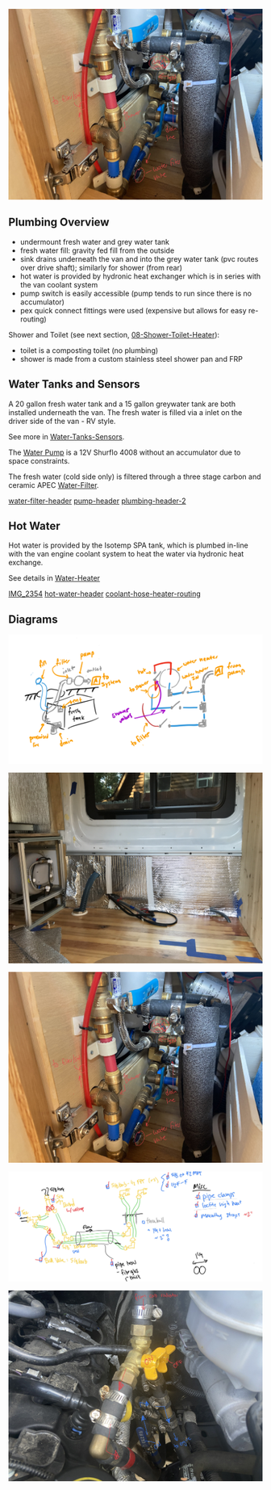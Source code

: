 ![plumbing-header-2](img/plumbing-header-2.jpeg)

## Plumbing Overview
- undermount fresh water and grey water tank
- fresh water fill: gravity fed fill from the outside 
- sink drains underneath the van and into the grey water tank (pvc routes over drive shaft); similarly for shower (from rear)
- hot water is provided by hydronic heat exchanger which is in series with the van coolant system
- pump switch is easily accessible (pump tends to run since there is no accumulator)
- pex quick connect fittings were used (expensive but allows for easy re-routing)

Shower and Toilet (see next section, [08-Shower-Toilet-Heater](08-Shower-Toilet-Heater.md)):
- toilet is a composting toilet (no plumbing)
- shower is made from a custom stainless steel shower pan and FRP

## Water Tanks and Sensors

A 20 gallon fresh water tank and a 15 gallon greywater tank are both installed underneath the van. The fresh water is filled via a inlet on the driver side of the van - RV style. 

See more in [Water-Tanks-Sensors](Water-Tanks-Sensors.md).

The [Water Pump](Water%20Pump.md) is a 12V Shurflo 4008 without an accumulator due to space constraints. 

The fresh water (cold side only) is filtered through a three stage carbon and ceramic APEC [Water-Filter](Water-Filter.md).

[water-filter-header](img/water-filter-header.jpg)
[pump-header](img/pump-header.jpeg)
[plumbing-header-2](img/plumbing-header-2.jpeg)

## Hot Water

Hot water is provided by the Isotemp SPA tank, which is plumbed in-line with the van engine coolant system to heat the water via hydronic heat exchange. 

See details in  [Water-Heater](Water-Heater.md)

[IMG_2354](img/IMG_2354.jpg)
[hot-water-header](img/hot-water-header.jpg)
[coolant-hose-heater-routing](img/coolant-hose-heater-routing.png)

## Diagrams

![tanks-header](img/tanks-header.png)


![IMG_2351](img/IMG_2351.jpg)

![plumbing-header-2.jpeg](img/plumbing-header-2.jpeg)

![IMG_0062](img/IMG_0062.jpeg)


![coolant-2.jpeg](img/coolant-2.jpeg)

